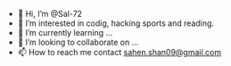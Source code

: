 - 👋 Hi, I’m @Sal-72
- 👀 I’m interested in codig, hacking sports and reading.
- 🌱 I’m currently learning ...
- 💞️ I’m looking to collaborate on ...
- 📫 How to reach me contact sahen.shan09@gmail.com

<!---
Sal-72/Sal-72 is a ✨ special ✨ repository because its `README.md` (this file) appears on your GitHub profile.
You can click the Preview link to take a look at your changes.
--->
